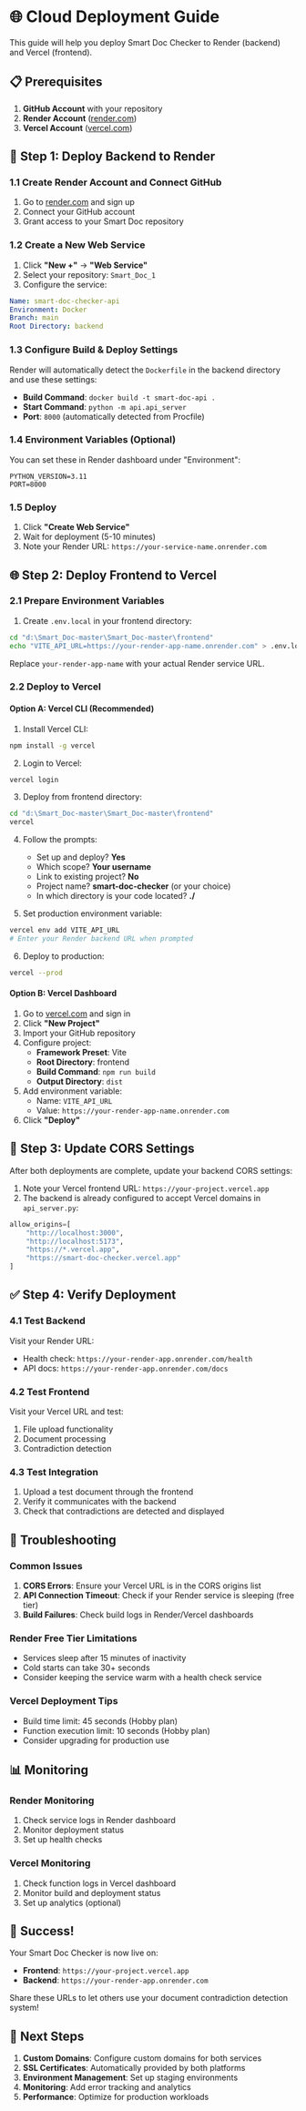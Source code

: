 # 🌐 Cloud Deployment Guide

This guide will help you deploy Smart Doc Checker to Render (backend) and Vercel (frontend).

## 📋 Prerequisites

1. **GitHub Account** with your repository
2. **Render Account** ([render.com](https://render.com))
3. **Vercel Account** ([vercel.com](https://vercel.com))

## 🚀 Step 1: Deploy Backend to Render

### 1.1 Create Render Account and Connect GitHub

1. Go to [render.com](https://render.com) and sign up
2. Connect your GitHub account
3. Grant access to your Smart Doc repository

### 1.2 Create a New Web Service

1. Click **"New +"** → **"Web Service"**
2. Select your repository: `Smart_Doc_1`
3. Configure the service:

```yaml
Name: smart-doc-checker-api
Environment: Docker
Branch: main
Root Directory: backend
```

### 1.3 Configure Build & Deploy Settings

Render will automatically detect the `Dockerfile` in the backend directory and use these settings:

- **Build Command**: `docker build -t smart-doc-api .`
- **Start Command**: `python -m api.api_server`
- **Port**: `8000` (automatically detected from Procfile)

### 1.4 Environment Variables (Optional)

You can set these in Render dashboard under "Environment":

```
PYTHON_VERSION=3.11
PORT=8000
```

### 1.5 Deploy

1. Click **"Create Web Service"**
2. Wait for deployment (5-10 minutes)
3. Note your Render URL: `https://your-service-name.onrender.com`

## 🌐 Step 2: Deploy Frontend to Vercel

### 2.1 Prepare Environment Variables

1. Create `.env.local` in your frontend directory:

```bash
cd "d:\Smart_Doc-master\Smart_Doc-master\frontend"
echo "VITE_API_URL=https://your-render-app-name.onrender.com" > .env.local
```

Replace `your-render-app-name` with your actual Render service URL.

### 2.2 Deploy to Vercel

#### Option A: Vercel CLI (Recommended)

1. Install Vercel CLI:
```bash
npm install -g vercel
```

2. Login to Vercel:
```bash
vercel login
```

3. Deploy from frontend directory:
```bash
cd "d:\Smart_Doc-master\Smart_Doc-master\frontend"
vercel
```

4. Follow the prompts:
   - Set up and deploy? **Yes**
   - Which scope? **Your username**
   - Link to existing project? **No**
   - Project name? **smart-doc-checker** (or your choice)
   - In which directory is your code located? **./**

5. Set production environment variable:
```bash
vercel env add VITE_API_URL
# Enter your Render backend URL when prompted
```

6. Deploy to production:
```bash
vercel --prod
```

#### Option B: Vercel Dashboard

1. Go to [vercel.com](https://vercel.com) and sign in
2. Click **"New Project"**
3. Import your GitHub repository
4. Configure project:
   - **Framework Preset**: Vite
   - **Root Directory**: frontend
   - **Build Command**: `npm run build`
   - **Output Directory**: `dist`
5. Add environment variable:
   - Name: `VITE_API_URL`
   - Value: `https://your-render-app-name.onrender.com`
6. Click **"Deploy"**

## 🔗 Step 3: Update CORS Settings

After both deployments are complete, update your backend CORS settings:

1. Note your Vercel frontend URL: `https://your-project.vercel.app`
2. The backend is already configured to accept Vercel domains in `api_server.py`:

```python
allow_origins=[
    "http://localhost:3000",
    "http://localhost:5173",
    "https://*.vercel.app",
    "https://smart-doc-checker.vercel.app"
]
```

## ✅ Step 4: Verify Deployment

### 4.1 Test Backend

Visit your Render URL:
- Health check: `https://your-render-app.onrender.com/health`
- API docs: `https://your-render-app.onrender.com/docs`

### 4.2 Test Frontend

Visit your Vercel URL and test:
1. File upload functionality
2. Document processing
3. Contradiction detection

### 4.3 Test Integration

1. Upload a test document through the frontend
2. Verify it communicates with the backend
3. Check that contradictions are detected and displayed

## 🔧 Troubleshooting

### Common Issues

1. **CORS Errors**: Ensure your Vercel URL is in the CORS origins list
2. **API Connection Timeout**: Check if your Render service is sleeping (free tier)
3. **Build Failures**: Check build logs in Render/Vercel dashboards

### Render Free Tier Limitations

- Services sleep after 15 minutes of inactivity
- Cold starts can take 30+ seconds
- Consider keeping the service warm with a health check service

### Vercel Deployment Tips

- Build time limit: 45 seconds (Hobby plan)
- Function execution limit: 10 seconds (Hobby plan)
- Consider upgrading for production use

## 📊 Monitoring

### Render Monitoring

1. Check service logs in Render dashboard
2. Monitor deployment status
3. Set up health checks

### Vercel Monitoring

1. Check function logs in Vercel dashboard
2. Monitor build and deployment status
3. Set up analytics (optional)

## 🎉 Success!

Your Smart Doc Checker is now live on:
- **Frontend**: `https://your-project.vercel.app`
- **Backend**: `https://your-render-app.onrender.com`

Share these URLs to let others use your document contradiction detection system!

## 📝 Next Steps

1. **Custom Domains**: Configure custom domains for both services
2. **SSL Certificates**: Automatically provided by both platforms
3. **Environment Management**: Set up staging environments
4. **Monitoring**: Add error tracking and analytics
5. **Performance**: Optimize for production workloads